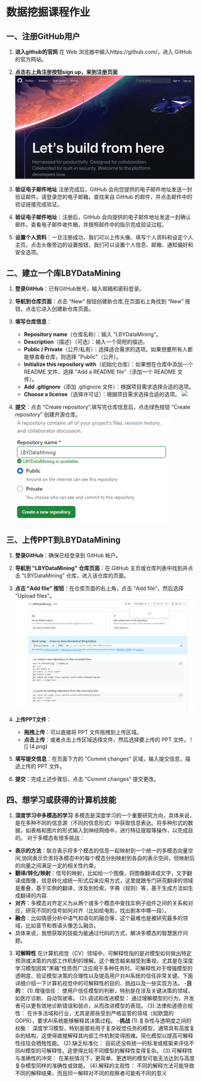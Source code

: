 # 数据挖掘课程作业

## 一、注册GitHub用户
 
1. **进入github的官网**
在 Web 浏览器中输入https://github.com/，进入 GitHub 的官方网站。
2. **点击右上角注册按钮sign up，来到注册页面**
![](1.png)
3. **验证电子邮件地址**
   注册完成后，GitHub 会向您提供的电子邮件地址发送一封验证邮件。请登录您的电子邮箱，查找来自 GitHub 的邮件，并点击邮件中的验证链接完成验证。
4. **验证电子邮件地址**：注册后，GitHub 会向提供的电子邮件地址发送一封确认邮件。查看电子邮件收件箱，并按照邮件中的指示完成验证过程。

5. **设置个人资料**：一旦注册成功，我们可以上传头像、填写个人资料和设定个人主页。点击头像旁边的设置按钮，我们可以设置个人信息、邮箱、通知偏好和安全选项。

## 二、建立一个库LBYDataMining

1. **登录GitHub**：已有GitHub账号，输入邮箱和密码登录。

2. **导航到仓库页面**：点击 “New” 按钮创建新仓库,在页面右上角找到 “New” 按钮，点击它进入创建新仓库页面。
3. **填写仓库信息**：
   - **Repository name**（仓库名称）：输入 "LBYDataMining"。
   - **Description**（描述）（可选）：输入一个简短的描述。
   - **Public / Private**（公开/私有）：选择适合需求的选项。如果想要所有人都能够查看仓库，则选择 "Public"（公开）。
   - **Initialize this repository with**（初始化仓库）：如果想在仓库中添加一个 README 文件，选择 "Add a README file"（添加一个 README 文件）。
   - **Add .gitignore**（添加 .gitignore 文件）：根据项目需求选择合适的选项。
   - **Choose a license**（选择许可证）：根据项目需求选择合适的选项。
   ![](6.png)
4. **提交**：点击 “Create repository”,填写完仓库信息后，点击绿色按钮 “Create repository” 创建开源仓库。
![](2.png)
## 三、上传PPT到LBYDataMining

1. **登录GitHub**：确保已经登录到 GitHub 帐户。

2. **导航到 "LBYDataMining" 仓库页面**：在 GitHub 主页或仓库列表中找到并点击 "LBYDataMining" 仓库，进入该仓库的页面。

3. **点击 "Add file" 按钮**：在仓库页面的右上角，点击 "Add file"，然后选择 "Upload files"。
![](3.png)
4. **上传PPT文件**：
   - **拖拽上传**：可以直接将 PPT 文件拖拽到上传区域。
   - **点击上传**：或者点击上传区域选择文件，然后选择要上传的 PPT 文件。
![]  (4.png)
5. **填写提交信息**：在页面下方的 "Commit changes" 区域，输入提交信息，描述上传的 PPT 文件。

6. **提交**：完成上述步骤后，点击 "Commit changes" 提交更改。
## 四、想学习或获得的计算机技能
1. **深度学习中多模态的学习**
   多模态是深度学习的一个重要研究方向，具体来说，是在多种不同的信息源（不同的信息形式）中获取信息表达。将多种形式的数据，如表格和图片的形式输入到神经网络中，进行特征提取等操作，以完成目的。
对于多模态有很多挑战：
 - **表示的方法**：联合表示将多个模态的信息一起映射到一个统一的多模态向量空间,协同表示负责将多模态中的每个模态分别映射到各自的表示空间，但映射后的向量之间满足一定的相关性约束。
 - **翻译/转化/映射**：信号的映射，比如给一个图像，将图像翻译成文字，文字翻译成图像，信息转化成统一形式后来应用方式，这里就跟专门研究翻译的领域是重叠，基于实例的翻译，涉及到检索，字典（规则）等，基于生成方法如生成翻译的内容.
 - **对齐**：多模态对齐定义为从两个或多个模态中查找实例子组件之间的关系和对应，研究不同的信号如何对齐（比如给电影，找出剧本中哪一段）。
 - **融合**：比如情感分析中语气和语句的融合等，这个最难也是被研究最多的领域，比如音节和唇语头像怎么融合。
 - 具体来说，我想获取的技能为能通过代码的方式，解决多模态的智慧医疗问题。
3. **可解释性**
   在计算机视觉（CV）领域中，可解释性指的是对模型如何做出特定预测或决策的内部工作机制的理解。这个概念越来越受到重视，尤其是在深度学习模型因其“黑箱”性质而广泛应用于多种任务时。可解释性对于增强模型的透明度、验证模型决策的合理性以及提高用户对AI系统的信任非常关键。下面详细介绍一下计算机视觉中的可解释性的目的、挑战以及一些实现方法。
 -**目的**：
(1).增强信任：
使用户信任模型的判断，特别是在涉及关键决策的领域，如医疗诊断、自动驾驶等。
(2).调试和改进模型：
通过理解模型的行为，开发者可以更有效地诊断错误和弱点，从而改进模型的表现。
(3).法律和道德合规性：
在许多法域和行业，尤其是那些受到严格监管的领域（如欧盟的GDPR），要求AI系统能够解释其决策过程。
 -**挑战**
(1).复杂性与透明度之间的权衡：
深度学习模型，特别是那些用于复杂视觉任务的模型，通常具有高度复杂的结构，这使得直接解释其内部工作机制变得困难。简化模型以提高可解释性往往会牺牲性能。
(2).缺乏标准化：
目前还没有统一的标准或框架来评估不同AI模型的可解释性。这使得比较不同模型的解释性变得复杂。
(3).可解释性与准确性的冲突：
在某些情况下，更简单、更透明的模型可能无法达到与高度复杂模型同样的准确性或效能。
(4).解释的主观性：
不同的解释方法可能导致不同的解释结果，而且同一解释对不同的观察者可能有不同的意义
